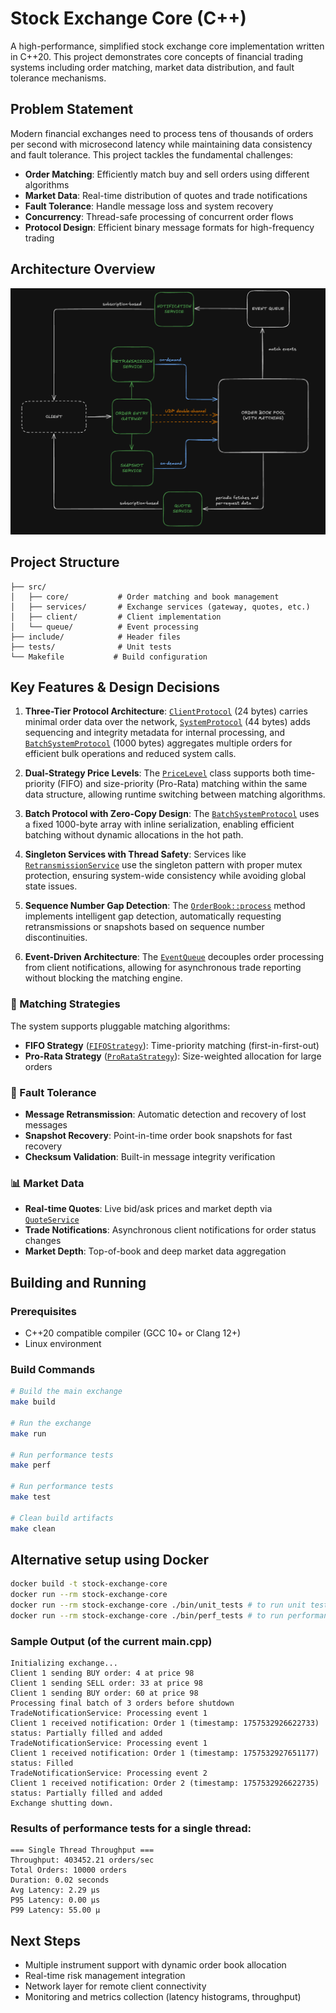 # Stock Exchange Core (C++)

A high-performance, simplified stock exchange core implementation written in C++20. This project demonstrates core concepts of financial trading systems including order matching, market data distribution, and fault tolerance mechanisms.

## Problem Statement

Modern financial exchanges need to process tens of thousands of orders per second with microsecond latency while maintaining data consistency and fault tolerance. This project tackles the fundamental challenges:

- **Order Matching**: Efficiently match buy and sell orders using different algorithms
- **Market Data**: Real-time distribution of quotes and trade notifications
- **Fault Tolerance**: Handle message loss and system recovery
- **Concurrency**: Thread-safe processing of concurrent order flows
- **Protocol Design**: Efficient binary message formats for high-frequency trading

## Architecture Overview
![plot](sketch.png)



## Project Structure

```
├── src/
│   ├── core/           # Order matching and book management
│   ├── services/       # Exchange services (gateway, quotes, etc.)
│   ├── client/         # Client implementation
│   └── queue/          # Event processing
├── include/            # Header files
├── tests/              # Unit tests
└── Makefile           # Build configuration
```

## Key Features & Design Decisions


1. **Three-Tier Protocol Architecture**: [`ClientProtocol`](include/common/message.h) (24 bytes) carries minimal order data over the network, [`SystemProtocol`](include/common/message.h) (44 bytes) adds sequencing and integrity metadata for internal processing, and [`BatchSystemProtocol`](include/common/message.h) (1000 bytes) aggregates multiple orders for efficient bulk operations and reduced system calls.

2. **Dual-Strategy Price Levels**: The [`PriceLevel`](include/core/price_level.h) class supports both time-priority (FIFO) and size-priority (Pro-Rata) matching within the same data structure, allowing runtime switching between matching algorithms.

3. **Batch Protocol with Zero-Copy Design**: The [`BatchSystemProtocol`](include/common/message.h) uses a fixed 1000-byte array with inline serialization, enabling efficient batching without dynamic allocations in the hot path.

4. **Singleton Services with Thread Safety**: Services like [`RetransmissionService`](include/services/retransmission_service.h) use the singleton pattern with proper mutex protection, ensuring system-wide consistency while avoiding global state issues.

5. **Sequence Number Gap Detection**: The [`OrderBook::process`](src/core/order_book.cpp) method implements intelligent gap detection, automatically requesting retransmissions or snapshots based on sequence number discontinuities.

6. **Event-Driven Architecture**: The [`EventQueue`](include/queue/event_queue.h) decouples order processing from client notifications, allowing for asynchronous trade reporting without blocking the matching engine.

### 🚀 Matching Strategies

The system supports pluggable matching algorithms:

- **FIFO Strategy** ([`FIFOStrategy`](include/core/fifo_strategy.h)): Time-priority matching (first-in-first-out)
- **Pro-Rata Strategy** ([`ProRataStrategy`](include/core/pro_rata_strategy.h)): Size-weighted allocation for large orders

### 🔄 Fault Tolerance

- **Message Retransmission**: Automatic detection and recovery of lost messages
- **Snapshot Recovery**: Point-in-time order book snapshots for fast recovery
- **Checksum Validation**: Built-in message integrity verification

### 📊 Market Data

- **Real-time Quotes**: Live bid/ask prices and market depth via [`QuoteService`](include/services/quote_service.h)
- **Trade Notifications**: Asynchronous client notifications for order status changes
- **Market Depth**: Top-of-book and deep market data aggregation

## Building and Running

### Prerequisites

- C++20 compatible compiler (GCC 10+ or Clang 12+)
- Linux environment

### Build Commands

```bash
# Build the main exchange
make build

# Run the exchange
make run

# Run performance tests
make perf

# Run performance tests
make test

# Clean build artifacts
make clean
```

## Alternative setup using Docker

```bash
docker build -t stock-exchange-core
docker run --rm stock-exchange-core
docker run --rm stock-exchange-core ./bin/unit_tests # to run unit tests
docker run --rm stock-exchange-core ./bin/perf_tests # to run performance tests
```

### Sample Output (of the current main.cpp)

```
Initializing exchange...
Client 1 sending BUY order: 4 at price 98
Client 1 sending SELL order: 33 at price 98
Client 1 sending BUY order: 60 at price 98
Processing final batch of 3 orders before shutdown
TradeNotificationService: Processing event 1
Client 1 received notification: Order 1 (timestamp: 1757532926622733) status: Partially filled and added
TradeNotificationService: Processing event 1
Client 1 received notification: Order 1 (timestamp: 1757532927651177) status: Filled
TradeNotificationService: Processing event 2
Client 1 received notification: Order 2 (timestamp: 1757532926622735) status: Partially filled and added
Exchange shutting down.
```

### Results of performance tests for a single thread:

```
=== Single Thread Throughput ===
Throughput: 403452.21 orders/sec
Total Orders: 10000 orders
Duration: 0.02 seconds
Avg Latency: 2.29 μs
P95 Latency: 0.00 μs
P99 Latency: 55.00 μ
```

## Next Steps

- Multiple instrument support with dynamic order book allocation
- Real-time risk management integration
- Network layer for remote client connectivity
- Monitoring and metrics collection (latency histograms, throughput)
